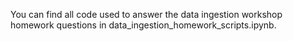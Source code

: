 You can find all code used to answer the data ingestion workshop homework questions in data_ingestion_homework_scripts.ipynb.